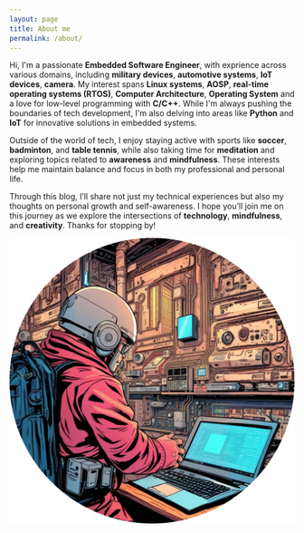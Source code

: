 ```yaml
---
layout: page
title: About me
permalink: /about/
---
```


Hi, I'm a passionate **Embedded Software Engineer**, with exprience across various domains, including **military devices**, **automotive systems**, **IoT devices**, **camera**. My interest spans **Linux systems**, **AOSP**, **real-time operating systems (RTOS)**, **Computer Architecture**, **Operating System** and a love for low-level programming with **C/C++**. While I'm always pushing the boundaries of tech development, I'm also delving into areas like **Python** and **IoT** for innovative solutions in embedded systems.

Outside of the world of tech, I enjoy staying active with sports like **soccer**, **badminton**, and **table tennis**, while also taking time for **meditation** and exploring topics related to **awareness** and **mindfulness**. These interests help me maintain balance and focus in both my professional and personal life.

Through this blog, I’ll share not just my technical experiences but also my thoughts on personal growth and self-awareness. I hope you’ll join me on this journey as we explore the intersections of **technology**, **mindfulness**, and **creativity**. Thanks for stopping by!

![Profile](/images/thinkembedded.png)

